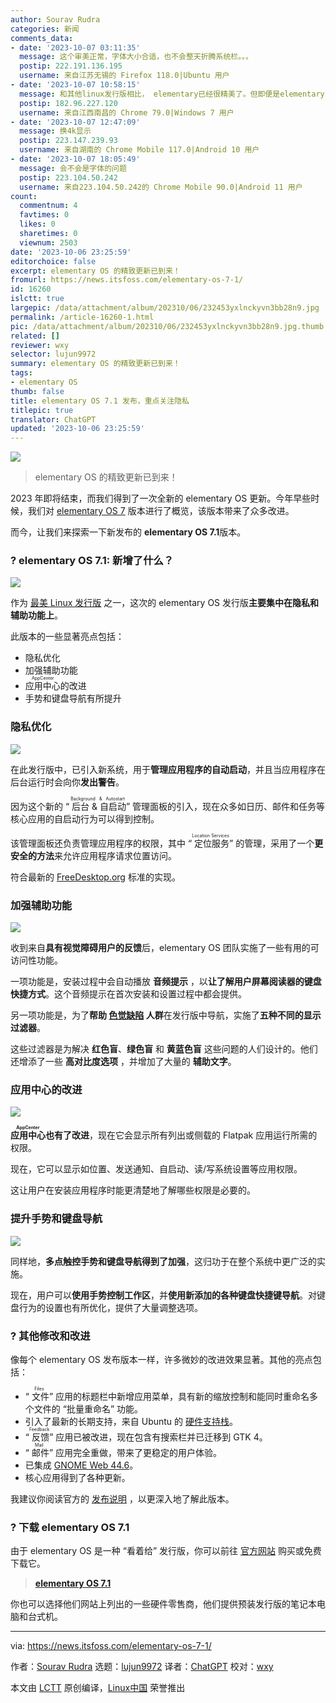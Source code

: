 ```yaml
---
author: Sourav Rudra
categories: 新闻
comments_data:
- date: '2023-10-07 03:11:35'
  message: 这个审美正常，字体大小合适，也不会整天折腾系统栏。。。
  postip: 222.191.136.195
  username: 来自江苏无锡的 Firefox 118.0|Ubuntu 用户
- date: '2023-10-07 10:58:15'
  message: 和其他linux发行版相比， elementary已经很精美了。但即便是elementary，对比windows，字体显示还是不够锐利，雾感明显。各位大神有好的解决办法吗？
  postip: 182.96.227.120
  username: 来自江西南昌的 Chrome 79.0|Windows 7 用户
- date: '2023-10-07 12:47:09'
  message: 换4k显示
  postip: 223.147.239.93
  username: 来自湖南的 Chrome Mobile 117.0|Android 10 用户
- date: '2023-10-07 18:05:49'
  message: 会不会是字体的问题
  postip: 223.104.50.242
  username: 来自223.104.50.242的 Chrome Mobile 90.0|Android 11 用户
count:
  commentnum: 4
  favtimes: 0
  likes: 0
  sharetimes: 0
  viewnum: 2503
date: '2023-10-06 23:25:59'
editorchoice: false
excerpt: elementary OS 的精致更新已到来！
fromurl: https://news.itsfoss.com/elementary-os-7-1/
id: 16260
islctt: true
largepic: /data/attachment/album/202310/06/232453yxlnckyvn3bb28n9.jpg
permalink: /article-16260-1.html
pic: /data/attachment/album/202310/06/232453yxlnckyvn3bb28n9.jpg.thumb.jpg
related: []
reviewer: wxy
selector: lujun9972
summary: elementary OS 的精致更新已到来！
tags:
- elementary OS
thumb: false
title: elementary OS 7.1 发布，重点关注隐私
titlepic: true
translator: ChatGPT
updated: '2023-10-06 23:25:59'
---
```


![](/data/attachment/album/202310/06/232453yxlnckyvn3bb28n9.jpg)



> 
> elementary OS 的精致更新已到来！
> 
> 
> 


2023 年即将结束，而我们得到了一次全新的 elementary OS 更新。今年早些时候，我们对 [elementary OS 7](https://news.itsfoss.com/elementary-os-7-release/) 版本进行了概览，该版本带来了众多改进。


而今，让我们来探索一下新发布的 **elementary OS 7.1**版本。


### ? elementary OS 7.1: 新增了什么？


![](/data/attachment/album/202310/06/232559g9dopve2x9tccypk.jpg)


作为 [最美 Linux 发行版](https://itsfoss.com/beautiful-linux-distributions/) 之一，这次的 elementary OS 发行版**主要集中在隐私和辅助功能上**。


此版本的一些显著亮点包括：


* 隐私优化
* 加强辅助功能
* <ruby> 应用中心 <rt>  AppCenter </rt></ruby> 的改进
* 手势和键盘导航有所提升


### 隐私优化


![](/data/attachment/album/202310/06/232559b32mt494abt55sbt.png)


在此发行版中，已引入新系统，用于**管理应用程序的自动启动**，并且当应用程序在后台运行时会向你**发出警告**。


因为这个新的 “<ruby> 后台 &amp; 自启动 <rt>  Background &amp; Autostart </rt></ruby>” 管理面板的引入，现在众多如日历、邮件和任务等核心应用的自启动行为可以得到控制。


该管理面板还负责管理应用程序的权限，其中 “<ruby> 定位服务 <rt>  Location Services </rt></ruby>” 的管理，采用了一个**更安全的方法**来允许应用程序请求位置访问。


符合最新的 [FreeDesktop.org](https://www.freedesktop.org/wiki/) 标准的实现。


### 加强辅助功能


![](/data/attachment/album/202310/06/232601fua0kyqaq15oqkea.png)


收到来自**具有视觉障碍用户的反馈**后，elementary OS 团队实施了一些有用的可访问性功能。


一项功能是，安装过程中会自动播放 **音频提示** ，以**让了解用户屏幕阅读器的键盘快捷方式**。这个音频提示在首次安装和设置过程中都会提供。


另一项功能是，为了**帮助 [色觉缺陷](https://en.wikipedia.org/wiki/Color_blindness) 人群**在发行版中导航，实施了**五种不同的显示过滤器**。


这些过滤器是为解决 **红色盲**、**绿色盲** 和 **黄蓝色盲** 这些问题的人们设计的。他们还增添了一些 **高对比度选项** ，并增加了大量的 **辅助文字**。


### 应用中心的改进


![](/data/attachment/album/202310/06/232602we6web2g8czmz6e7.png)


**<ruby> 应用中心 <rt>  AppCenter </rt></ruby> 也有了改进**，现在它会显示所有列出或侧载的 Flatpak 应用运行所需的权限。


现在，它可以显示如位置、发送通知、自启动、读/写系统设置等应用权限。


这让用户在安装应用程序时能更清楚地了解哪些权限是必要的。


### 提升手势和键盘导航


![](/data/attachment/album/202310/06/232602vipzlkk7ekeqimmi.png)


同样地，**多点触控手势和键盘导航得到了加强**，这归功于在整个系统中更广泛的实施。


现在，用户可以**使用手势控制工作区**，并**使用新添加的各种键盘快捷键导航**。对键盘行为的设置也有所优化，提供了大量调整选项。


### ?️ 其他修改和改进


像每个 elementary OS 发布版本一样，许多微妙的改进效果显著。其他的亮点包括：


* “<ruby> 文件 <rt>  Files </rt></ruby>” 应用的标题栏中新增应用菜单，具有新的缩放控制和能同时重命名多个文件的 “批量重命名” 功能。
* 引入了最新的长期支持，来自 Ubuntu 的 [硬件支持栈](https://wiki.ubuntu.com/Kernel/LTSEnablementStack)。
* “<ruby> 反馈 <rt>  Feedback </rt></ruby>” 应用已被改进，现在包含有搜索栏并已迁移到 GTK 4。
* “<ruby> 邮件 <rt>  Mail </rt></ruby>” 应用完全重做，带来了更稳定的用户体验。
* 已集成 [GNOME Web 44.6](https://gitlab.gnome.org/GNOME/epiphany/-/releases/44.6)。
* 核心应用得到了各种更新。


我建议你阅读官方的 [发布说明](https://blog.elementary.io/os-7-1-available-now/) ，以更深入地了解此版本。


### ? 下载 elementary OS 7.1


由于 elementary OS 是一种 “看着给” 发行版，你可以前往 [官方网站](https://elementary.io/) 购买或免费下载它。



> 
> **[elementary OS 7.1](https://elementary.io/)**
> 
> 
> 


你也可以选择他们网站上列出的一些硬件零售商，他们提供预装发行版的笔记本电脑和台式机。




---


via: <https://news.itsfoss.com/elementary-os-7-1/>


作者：[Sourav Rudra](https://news.itsfoss.com/author/sourav/) 选题：[lujun9972](https://github.com/lujun9972) 译者：[ChatGPT](https://linux.cn/lctt/ChatGPT) 校对：[wxy](https://github.com/wxy)


本文由 [LCTT](https://github.com/LCTT/TranslateProject) 原创编译，[Linux中国](https://linux.cn/) 荣誉推出